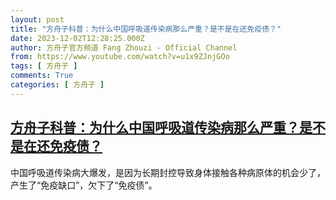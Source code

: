 ```yaml
---
layout: post
title: "方舟子科普：为什么中国呼吸道传染病那么严重？是不是在还免疫债？"
date: 2023-12-02T12:28:25.000Z
author: 方舟子官方频道 Fang Zhouzi - Official Channel
from: https://www.youtube.com/watch?v=u1x9ZJnjGOo
tags: [ 方舟子 ]
comments: True
categories: [ 方舟子 ]
---
```

<!--1701520105000-->
[方舟子科普：为什么中国呼吸道传染病那么严重？是不是在还免疫债？](https://www.youtube.com/watch?v=u1x9ZJnjGOo)
------

<div>
中国呼吸道传染病大爆发，是因为长期封控导致身体接触各种病原体的机会少了，产生了“免疫缺口”，欠下了“免疫债”。
</div>
